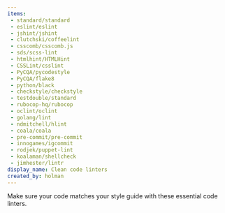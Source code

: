 ```yaml
---
items:
 - standard/standard
 - eslint/eslint
 - jshint/jshint
 - clutchski/coffeelint
 - csscomb/csscomb.js
 - sds/scss-lint
 - htmlhint/HTMLHint
 - CSSLint/csslint
 - PyCQA/pycodestyle
 - PyCQA/flake8
 - python/black
 - checkstyle/checkstyle
 - testdouble/standard
 - rubocop-hq/rubocop
 - oclint/oclint
 - golang/lint
 - ndmitchell/hlint
 - coala/coala
 - pre-commit/pre-commit
 - innogames/igcommit
 - rodjek/puppet-lint
 - koalaman/shellcheck
 - jimhester/lintr
display_name: Clean code linters
created_by: holman
---
```

Make sure your code matches your style guide with these essential code linters.

